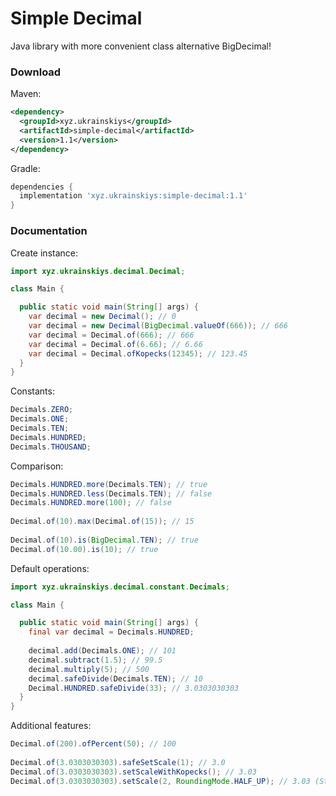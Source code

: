 # Simple Decimal
Java library with more convenient class alternative BigDecimal!

### Download
Maven:
```xml
<dependency>
  <groupId>xyz.ukrainskiys</groupId>
  <artifactId>simple-decimal</artifactId>
  <version>1.1</version>
</dependency>
```
Gradle:
```groovy
dependencies {
  implementation 'xyz.ukrainskiys:simple-decimal:1.1'
}
```

### Documentation
Create instance:

```java
import xyz.ukrainskiys.decimal.Decimal;

class Main {

  public static void main(String[] args) {
    var decimal = new Decimal(); // 0
    var decimal = new Decimal(BigDecimal.valueOf(666)); // 666
    var decimal = Decimal.of(666); // 666
    var decimal = Decimal.of(6.66); // 6.66
    var decimal = Decimal.ofKopecks(12345); // 123.45
  }
}
```

Constants:

```java
Decimals.ZERO;
Decimals.ONE;
Decimals.TEN; 
Decimals.HUNDRED;
Decimals.THOUSAND;
```

Comparison:
```java
Decimals.HUNDRED.more(Decimals.TEN); // true   
Decimals.HUNDRED.less(Decimals.TEN); // false   
Decimals.HUNDRED.more(100); // false
    
Decimal.of(10).max(Decimal.of(15)); // 15
    
Decimal.of(10).is(BigDecimal.TEN); // true   
Decimal.of(10.00).is(10); // true
```

Default operations:
```java
import xyz.ukrainskiys.decimal.constant.Decimals;

class Main {

  public static void main(String[] args) {
    final var decimal = Decimals.HUNDRED;
    
    decimal.add(Decimals.ONE); // 101
    decimal.subtract(1.5); // 99.5
    decimal.multiply(5); // 500
    decimal.safeDivide(Decimals.TEN); // 10
    Decimal.HUNDRED.safeDivide(33); // 3.0303030303
  }
}
```

Additional features:
```java
Decimal.of(200).ofPercent(50); // 100
    
Decimal.of(3.0303030303).safeSetScale(1); // 3.0   
Decimal.of(3.0303030303).setScaleWithKopecks(); // 3.03
Decimal.of(3.0303030303).setScale(2, RoundingMode.HALF_UP); // 3.03 (Standard BigDecimal method)
```

